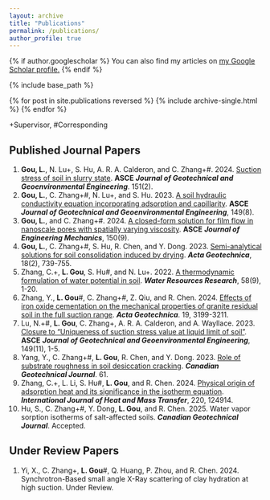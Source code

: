 ```yaml
---
layout: archive
title: "Publications"
permalink: /publications/
author_profile: true
---
```


{% if author.googlescholar %}
  You can also find my articles on <u><a href="{{author.googlescholar}}">my Google Scholar profile</a>.</u>
{% endif %}

{% include base_path %}

{% for post in site.publications reversed %}
  {% include archive-single.html %}
{% endfor %}

+Supervisor, #Corresponding

## Published Journal Papers
1. **Gou, L.**, N. Lu+, S. Hu, A. R. A. Calderon, and C. Zhang+#. 2024. [Suction stress of soil in slurry state](https://ascelibrary.org/doi/full/10.1061/JGGEFK.GTENG-12758?af=R). **ASCE** ***Journal of Geotechnical and Geoenvironmental Engineering***. 151(2).
2. **Gou, L.**, C. Zhang+#, N. Lu+, and S. Hu. 2023. [A soil hydraulic conductivity equation incorporating adsorption and
capillarity](https://doi.org/10.1061/JGGEFK.GTENG-11388). **ASCE** ***Journal of Geotechnical and Geoenvironmental Engineering***, 149(8).
3. **Gou, L.**, and C. Zhang+#. 2024. [A closed-form solution for film flow in nanoscale pores with spatially varying
viscosity](https://doi.org/10.1061/JENMDT.EMENG-7648). **ASCE** ***Journal of Engineering Mechanics***, 150(9).
4. **Gou, L.**, C. Zhang+#, S. Hu, R. Chen, and Y. Dong. 2023. [Semi-analytical solutions for soil consolidation induced by drying](https://doi.org/10.1007/s11440-022-01623-4). ***Acta Geotechnica***, 18(2), 739-755.
5. Zhang, C.+, **L. Gou**, S. Hu#, and N. Lu+. 2022. [A thermodynamic formulation of water potential in soil](https://doi.org/10.1029/2022WR032369). ***Water Resources Research***, 58(9), 1-20.
6. Zhang, Y., **L. Gou**#, C. Zhang+#, Z. Qiu, and R. Chen. 2024. [Effects of iron oxide cementation on the mechanical
properties of granite residual soil in the full suction range](https://link.springer.com/article/10.1007/s11440-023-02215-6). ***Acta Geotechnica***. 19, 3199-3211.
7. Lu, N.+#, **L. Gou**, C. Zhang+, A. R. A. Calderon, and A. Wayllace. 2023. [Closure to “Uniqueness of suction stress value at liquid limit of soil”](https://doi.org/10.1061/JGGEFK.GTENG-11798). **ASCE** ***Journal of Geotechnical and Geoenvironmental Engineering***, 149(11), 1-5.
8. Yang, Y., C. Zhang+#, **L. Gou**, R. Chen, and Y. Dong. 2023. [Role of substrate roughness in soil desiccation cracking](https://cdnsciencepub.com/doi/abs/10.1139/cgj-2023-0638). ***Canadian Geotechnical Journal***. 61.
10. Zhang, C.+, L. Li,  S. Hu#, **L. Gou**, and R. Chen. 2024. [Physical origin of adsorption heat and its significance in the isotherm equation](https://www.sciencedirect.com/science/article/pii/S0017931023010591). ***International Journal of Heat and Mass Transfer***, 220, 124914.
11. Hu, S., C. Zhang+#, Y. Dong, **L. Gou**, and R. Chen. 2025. Water vapor sorption isotherms of salt-affected soils. ***Canadian Geotechnical Journal***. Accepted.

## Under Review Papers
1. Yi, X., C. Zhang+, **L. Gou**#, Q. Huang, P. Zhou, and R. Chen. 2024. Synchrotron-Based small angle X-Ray scattering of clay hydration at high suction. Under Review.
